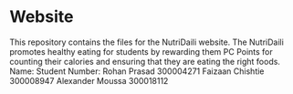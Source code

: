 # Website
This repository contains the files for the NutriDaili website.
The NutriDaili promotes healthy eating for students by rewarding them PC Points for counting their calories and ensuring that
they are eating the right foods.
Name:		Student Number:
Rohan Prasad	300004271
Faizaan Chishtie    300008947
Alexander Moussa    300018112
